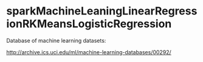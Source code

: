 # sparkMachineLeaningLinearRegressionRKMeansLogisticRegression


Database of machine learning datasets:


http://archive.ics.uci.edu/ml/machine-learning-databases/00292/
